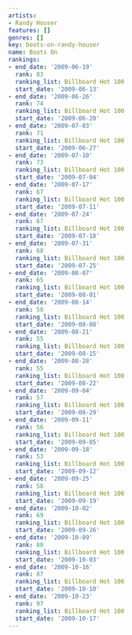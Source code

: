 ```yaml
---
artists:
- Randy Houser
features: []
genres: []
key: boots-on-randy-houser
name: Boots On
rankings:
- end_date: '2009-06-19'
  rank: 83
  ranking_list: Billboard Hot 100
  start_date: '2009-06-13'
- end_date: '2009-06-26'
  rank: 74
  ranking_list: Billboard Hot 100
  start_date: '2009-06-20'
- end_date: '2009-07-03'
  rank: 71
  ranking_list: Billboard Hot 100
  start_date: '2009-06-27'
- end_date: '2009-07-10'
  rank: 73
  ranking_list: Billboard Hot 100
  start_date: '2009-07-04'
- end_date: '2009-07-17'
  rank: 67
  ranking_list: Billboard Hot 100
  start_date: '2009-07-11'
- end_date: '2009-07-24'
  rank: 67
  ranking_list: Billboard Hot 100
  start_date: '2009-07-18'
- end_date: '2009-07-31'
  rank: 68
  ranking_list: Billboard Hot 100
  start_date: '2009-07-25'
- end_date: '2009-08-07'
  rank: 65
  ranking_list: Billboard Hot 100
  start_date: '2009-08-01'
- end_date: '2009-08-14'
  rank: 58
  ranking_list: Billboard Hot 100
  start_date: '2009-08-08'
- end_date: '2009-08-21'
  rank: 55
  ranking_list: Billboard Hot 100
  start_date: '2009-08-15'
- end_date: '2009-08-28'
  rank: 55
  ranking_list: Billboard Hot 100
  start_date: '2009-08-22'
- end_date: '2009-09-04'
  rank: 57
  ranking_list: Billboard Hot 100
  start_date: '2009-08-29'
- end_date: '2009-09-11'
  rank: 56
  ranking_list: Billboard Hot 100
  start_date: '2009-09-05'
- end_date: '2009-09-18'
  rank: 53
  ranking_list: Billboard Hot 100
  start_date: '2009-09-12'
- end_date: '2009-09-25'
  rank: 58
  ranking_list: Billboard Hot 100
  start_date: '2009-09-19'
- end_date: '2009-10-02'
  rank: 69
  ranking_list: Billboard Hot 100
  start_date: '2009-09-26'
- end_date: '2009-10-09'
  rank: 80
  ranking_list: Billboard Hot 100
  start_date: '2009-10-03'
- end_date: '2009-10-16'
  rank: 87
  ranking_list: Billboard Hot 100
  start_date: '2009-10-10'
- end_date: '2009-10-23'
  rank: 97
  ranking_list: Billboard Hot 100
  start_date: '2009-10-17'
---
```


